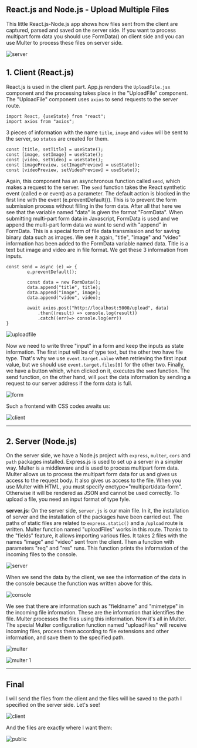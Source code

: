 ## React.js and Node.js - Upload Multiple Files

This little React.js-Node.js app shows how files sent from the client are captured, parsed and saved on the server side. If you want to process multipart form data you should use FormData() on client side and you can use Multer to process these files on server side.

![server](https://user-images.githubusercontent.com/101933251/189360628-efff27fb-984b-4e91-900f-a17c25b035a7.png)

## 1. Client (React.js)

React.js is used in the client part. App.js renders the `UploadFile.jsx` component and the processing takes place in the "UploadFile" component. The "UploadFile" component uses `axios` to send requests to the server route. 

```
import React, {useState} from "react";
import axios from "axios";
```

3 pieces of information with the name `title`, `image` and `video` will be sent to the server, so `states` are created for them.

```
const [title, setTitle] = useState();
const [image, setImage] = useState();
const [video, setVideo] = useState();
const [imagePreview, setImagePreview] = useState();
const [videoPreview, setVideoPreview] = useState();
```

Again, this component has an asynchronous function called `send`, which makes a request to the server. The `send` function takes the React synthetic event (called e or event) as a parameter. The default action is blocked in the first line with the event (e.preventDefault()). This is to prevent the form submission process without filling in the form data. After all that here we see that the variable named "data" is given the format "FormData". When submitting multi-part form data in Javascript, FormData is used and we append the multi-part form data we want to send with "append" in FormData. This is a special form of file data transmission and for saving binary data such as images. We see it again, "title", "image" and "video" information has been added to the FormData variable named data. Title is a text but image and video are in file format. We get these 3 information from inputs.

```
const send = async (e) => {
        e.preventDefault();

        const data = new FormData();
        data.append("title", title);
        data.append("image", image);
        data.append("video", video);

        await axios.post("http://localhost:5000/upload", data)
            .then((result) => console.log(result))
            .catch((err)=> console.log(err))
}
```

![uploadfile](https://user-images.githubusercontent.com/101933251/189372148-b269eb5e-516b-42e1-b949-b272cdde98d8.JPG)

Now we need to write three "input" in a form and keep the inputs as state information. The first input will be of type text, but the other two have file type. That's why we use `event.target.value` when retrieving the first input value, but we should use `event.target.files[0]` for the other two. Finally, we have a button which, when clicked on it, executes the `send` function. The send function, on the other hand, will `post` the data information by sending a request to our server address if the form data is full.

![form](https://user-images.githubusercontent.com/101933251/189373423-301511da-2a6c-43ae-92b6-59342e24178c.JPG)

Such a frontend with CSS codes awaits us:

![client](https://user-images.githubusercontent.com/101933251/189373883-cc5adf32-15a8-45f6-bd45-82d2c678ed87.jpg)

---

## 2. Server (Node.js)

On the server side, we have a Node.js project with `express`, `multer`, `cors` and `path` packages installed. Express.js is used to set up a server in a simpler way. Multer is a middleware and is used to process multipart form data. Multer allows us to process the multipart form data for us and gives us access to the request body. It also gives us access to the file. When you use Multer with HTML, you must specify enctype="multipart/data-form". Otherwise it will be rendered as JSON and cannot be used correctly. To upload a file, you need an input format of type fyle.

**server.js:** On the server side, `server.js` is our main file. In it, the installation of server and the installation of the packages have been carried out. The paths of static files are related to `express.static()` and a `/upload` route is written. Multer function named "uploadFiles" works in this route. Thanks to the "fields" feature, it allows importing various files. It takes 2 files with the names "image" and "video" sent from the client. Then a function with parameters "req" and "res" runs. This function prints the information of the incoming files to the console.

![server](https://user-images.githubusercontent.com/101933251/189379727-c9de4024-edaf-4af7-8d33-96fcf6931b86.JPG)

When we send the data by the client, we see the information of the data in the console because the function was written above for this.

![console](https://user-images.githubusercontent.com/101933251/189379912-6656fc2d-0e38-4192-837b-ae01ecabb8b9.JPG)

We see that there are information such as "fieldname" and "mimetype" in the incoming file information. These are the information that identifies the file. Multer processes the files using this information. Now it's all in Multer. The special Multer configuration function named "uploadFiles" will receive incoming files, process them according to file extensions and other information, and save them to the specified path.

![multer](https://user-images.githubusercontent.com/101933251/189380801-cb954d5f-dbf9-43e0-8e25-dc0f0583a038.JPG)

![multer 1](https://user-images.githubusercontent.com/101933251/189380826-5db8e6f2-1bf3-4704-81fc-0df219212d53.JPG)

---

## Final 

I will send the files from the client and the files will be saved to the path I specified on the server side. Let's see!

![client](https://user-images.githubusercontent.com/101933251/189381645-40c1bd52-2158-4346-828f-ed8dcb5cf2be.JPG)

And the files are exactly where I want them:

![public](https://user-images.githubusercontent.com/101933251/189382088-4885956c-29df-4320-96fd-9c5fcca9d932.JPG)
